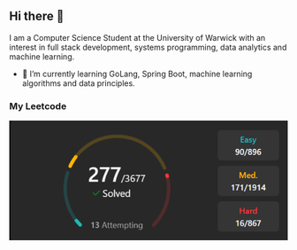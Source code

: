 ## Hi there 👋


I am a Computer Science Student at the University of Warwick with an interest in full stack development, systems programming, data analytics and machine learning. 
 
- 🌱 I’m currently learning GoLang, Spring Boot, machine learning algorithms and data principles. 

### My Leetcode
![leetcode image](leetcode-image.png)
